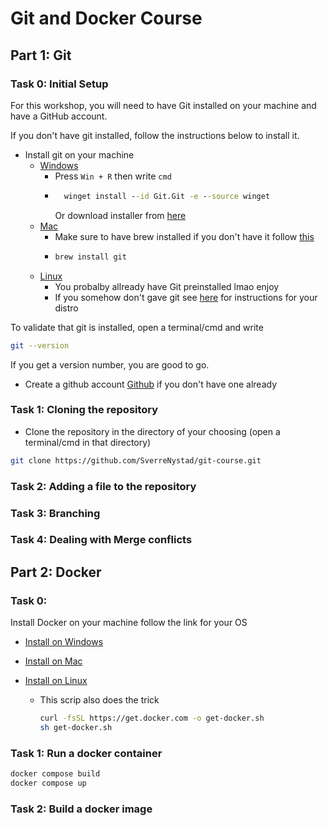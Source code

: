 # Git and Docker Course

## Part 1: Git

### Task 0: Initial Setup
For this workshop, you will need to have Git installed on your machine and have a GitHub account.

If you don't have git installed, follow the instructions below to install it.
* Install git on your machine
  - [Windows](https://git-scm.com/download/win)
    * Press `Win + R` then write `cmd`
    * ```cmd
        winget install --id Git.Git -e --source winget
      ```
      Or download installer from [here](https://github.com/git-for-windows/git/releases/download/v2.43.0.windows.1/Git-2.43.0-64-bit.exe)
  - [Mac](https://git-scm.com/download/mac)
    * Make sure to have brew installed if you don't have it follow [this](https://brew.sh/)
    * ```bash
      brew install git
      ``` 
  - [Linux](https://git-scm.com/download/linux)
    * You probalby allready have Git preinstalled lmao enjoy
    * If you somehow don't gave git see [here](https://git-scm.com/download/linux) for instructions for your distro

To validate that git is installed, open a terminal/cmd and write 
```bash
git --version
```
If you get a version number, you are good to go.

* Create a github account [Github](https://github.com/) if you don't have one already


### Task 1: Cloning the repository
* Clone the repository in the directory of your choosing (open a terminal/cmd in that directory)
```bash
git clone https://github.com/SverreNystad/git-course.git
```

### Task 2: Adding a file to the repository


### Task 3: Branching

### Task 4: Dealing with Merge conflicts



## Part 2: Docker

### Task 0:
Install Docker on your machine follow the link for your OS
* [Install on Windows](https://docs.docker.com/desktop/install/windows-install/)
* [Install on Mac](https://docs.docker.com/desktop/install/mac-install/)

* [Install on Linux](https://docs.docker.com/desktop/install/linux-install/)
  * This scrip also does the trick
    ```bash
    curl -fsSL https://get.docker.com -o get-docker.sh
    sh get-docker.sh
    ```

### Task 1: Run a docker container

```bash
docker compose build
docker compose up
```

### Task 2: Build a docker image